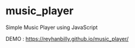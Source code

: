 # music_player
Simple Music Player using JavaScript

DEMO :
https://reyhanbilly.github.io/music_player/
